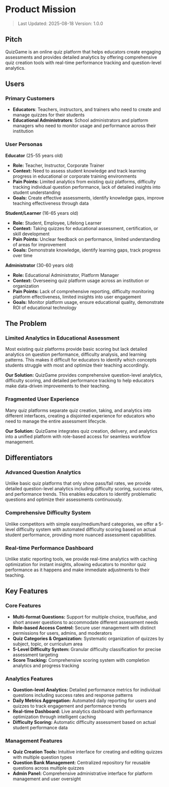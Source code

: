 # Product Mission

> Last Updated: 2025-08-18
> Version: 1.0.0

## Pitch

QuizGame is an online quiz platform that helps educators create engaging assessments and provides detailed analytics by offering comprehensive quiz creation tools with real-time performance tracking and question-level analytics.

## Users

### Primary Customers

- **Educators**: Teachers, instructors, and trainers who need to create and manage quizzes for their students
- **Educational Administrators**: School administrators and platform managers who need to monitor usage and performance across their institution

### User Personas

**Educator** (25-55 years old)
- **Role:** Teacher, Instructor, Corporate Trainer
- **Context:** Need to assess student knowledge and track learning progress in educational or corporate training environments
- **Pain Points:** Limited analytics from existing quiz platforms, difficulty tracking individual question performance, lack of detailed insights into student understanding
- **Goals:** Create effective assessments, identify knowledge gaps, improve teaching effectiveness through data

**Student/Learner** (16-65 years old)
- **Role:** Student, Employee, Lifelong Learner
- **Context:** Taking quizzes for educational assessment, certification, or skill development
- **Pain Points:** Unclear feedback on performance, limited understanding of areas for improvement
- **Goals:** Demonstrate knowledge, identify learning gaps, track progress over time

**Administrator** (30-60 years old)
- **Role:** Educational Administrator, Platform Manager
- **Context:** Overseeing quiz platform usage across an institution or organization
- **Pain Points:** Lack of comprehensive reporting, difficulty monitoring platform effectiveness, limited insights into user engagement
- **Goals:** Monitor platform usage, ensure educational quality, demonstrate ROI of educational technology

## The Problem

### Limited Analytics in Educational Assessment

Most existing quiz platforms provide basic scoring but lack detailed analytics on question performance, difficulty analysis, and learning patterns. This makes it difficult for educators to identify which concepts students struggle with most and optimize their teaching accordingly.

**Our Solution:** QuizGame provides comprehensive question-level analytics, difficulty scoring, and detailed performance tracking to help educators make data-driven improvements to their teaching.

### Fragmented User Experience

Many quiz platforms separate quiz creation, taking, and analytics into different interfaces, creating a disjointed experience for educators who need to manage the entire assessment lifecycle.

**Our Solution:** QuizGame integrates quiz creation, delivery, and analytics into a unified platform with role-based access for seamless workflow management.

## Differentiators

### Advanced Question Analytics

Unlike basic quiz platforms that only show pass/fail rates, we provide detailed question-level analytics including difficulty scoring, success rates, and performance trends. This enables educators to identify problematic questions and optimize their assessments continuously.

### Comprehensive Difficulty System

Unlike competitors with simple easy/medium/hard categories, we offer a 5-level difficulty system with automated difficulty scoring based on actual student performance, providing more nuanced assessment capabilities.

### Real-time Performance Dashboard

Unlike static reporting tools, we provide real-time analytics with caching optimization for instant insights, allowing educators to monitor quiz performance as it happens and make immediate adjustments to their teaching.

## Key Features

### Core Features

- **Multi-format Questions:** Support for multiple choice, true/false, and short answer questions to accommodate different assessment needs
- **Role-based Access Control:** Secure user management with distinct permissions for users, admins, and moderators
- **Quiz Categories & Organization:** Systematic organization of quizzes by subject, topic, or curriculum area
- **5-Level Difficulty System:** Granular difficulty classification for precise assessment targeting
- **Score Tracking:** Comprehensive scoring system with completion analytics and progress tracking

### Analytics Features

- **Question-level Analytics:** Detailed performance metrics for individual questions including success rates and response patterns
- **Daily Metrics Aggregation:** Automated daily reporting for users and quizzes to track engagement and performance trends
- **Real-time Dashboard:** Live analytics dashboard with performance optimization through intelligent caching
- **Difficulty Scoring:** Automatic difficulty assessment based on actual student performance data

### Management Features

- **Quiz Creation Tools:** Intuitive interface for creating and editing quizzes with multiple question types
- **Question Bank Management:** Centralized repository for reusable questions across multiple quizzes
- **Admin Panel:** Comprehensive administrative interface for platform management and user oversight